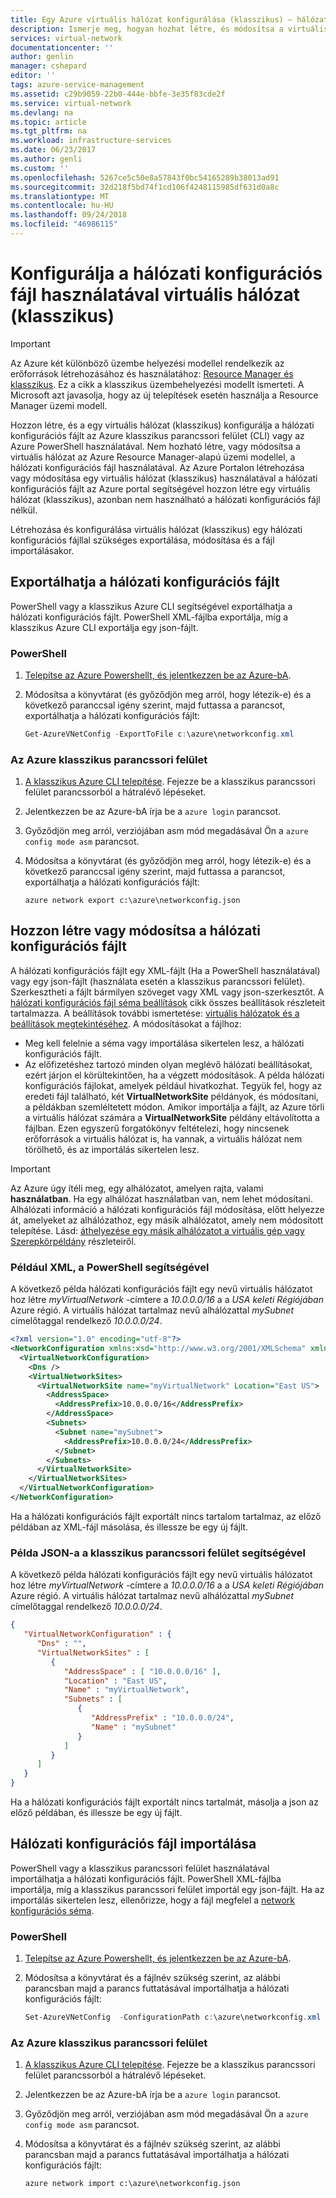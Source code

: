 ```yaml
---
title: Egy Azure virtuális hálózat konfigurálása (klasszikus) – hálózati konfigurációs fájl |} A Microsoft Docs
description: Ismerje meg, hogyan hozhat létre, és módosítsa a virtuális hálózatok (klasszikus), módosítás, importálása és exportálása révén a hálózati konfigurációs fájlt.
services: virtual-network
documentationcenter: ''
author: genlin
manager: cshepard
editor: ''
tags: azure-service-management
ms.assetid: c29b9059-22b0-444e-bbfe-3e35f83cde2f
ms.service: virtual-network
ms.devlang: na
ms.topic: article
ms.tgt_pltfrm: na
ms.workload: infrastructure-services
ms.date: 06/23/2017
ms.author: genli
ms.custom: ''
ms.openlocfilehash: 5267ce5c50e8a57843f0bc54165289b38013ad91
ms.sourcegitcommit: 32d218f5bd74f1cd106f4248115985df631d0a8c
ms.translationtype: MT
ms.contentlocale: hu-HU
ms.lasthandoff: 09/24/2018
ms.locfileid: "46986115"
---
```

# <a name="configure-a-virtual-network-classic-using-a-network-configuration-file"></a>Konfigurálja a hálózati konfigurációs fájl használatával virtuális hálózat (klasszikus)
> [!IMPORTANT]
> Az Azure két különböző üzembe helyezési modellel rendelkezik az erőforrások létrehozásához és használatához: [Resource Manager és klasszikus](../resource-manager-deployment-model.md?toc=%2fazure%2fvirtual-network%2ftoc.json). Ez a cikk a klasszikus üzembehelyezési modellt ismerteti. A Microsoft azt javasolja, hogy az új telepítések esetén használja a Resource Manager üzemi modell.

Hozzon létre, és a egy virtuális hálózat (klasszikus) konfigurálja a hálózati konfigurációs fájlt az Azure klasszikus parancssori felület (CLI) vagy az Azure PowerShell használatával. Nem hozható létre, vagy módosítsa a virtuális hálózat az Azure Resource Manager-alapú üzemi modellel, a hálózati konfigurációs fájl használatával. Az Azure Portalon létrehozása vagy módosítása egy virtuális hálózat (klasszikus) használatával a hálózati konfigurációs fájlt az Azure portal segítségével hozzon létre egy virtuális hálózat (klasszikus), azonban nem használható a hálózati konfigurációs fájl nélkül.

Létrehozása és konfigurálása virtuális hálózat (klasszikus) egy hálózati konfigurációs fájllal szükséges exportálása, módosítása és a fájl importálásakor.

## <a name="export"></a>Exportálhatja a hálózati konfigurációs fájlt

PowerShell vagy a klasszikus Azure CLI segítségével exportálhatja a hálózati konfigurációs fájlt. PowerShell XML-fájlba exportálja, míg a klasszikus Azure CLI exportálja egy json-fájlt.

### <a name="powershell"></a>PowerShell
 
1. [Telepítse az Azure Powershellt, és jelentkezzen be az Azure-bA](https://docs.microsoft.com/azure/azure-stack/azure-stack-powershell-install).
2. Módosítsa a könyvtárat (és győződjön meg arról, hogy létezik-e) és a következő paranccsal igény szerint, majd futtassa a parancsot, exportálhatja a hálózati konfigurációs fájlt:

    ```powershell
    Get-AzureVNetConfig -ExportToFile c:\azure\networkconfig.xml
    ```

### <a name="azure-classic-cli"></a>Az Azure klasszikus parancssori felület

1. [A klasszikus Azure CLI telepítése](../cli-install-nodejs.md?toc=%2fazure%2fvirtual-network%2ftoc.json). Fejezze be a klasszikus parancssori felület parancssorból a hátralévő lépéseket.
2. Jelentkezzen be az Azure-bA írja be a `azure login` parancsot.
3. Győződjön meg arról, verziójában asm mód megadásával Ön a `azure config mode asm` parancsot.
4. Módosítsa a könyvtárat (és győződjön meg arról, hogy létezik-e) és a következő paranccsal igény szerint, majd futtassa a parancsot, exportálhatja a hálózati konfigurációs fájlt:
    
    ```azurecli
    azure network export c:\azure\networkconfig.json
    ```

## <a name="create-or-modify-a-network-configuration-file"></a>Hozzon létre vagy módosítsa a hálózati konfigurációs fájlt

A hálózati konfigurációs fájlt egy XML-fájlt (Ha a PowerShell használatával) vagy egy json-fájlt (használata esetén a klasszikus parancssori felület). Szerkesztheti a fájlt bármilyen szöveget vagy XML vagy json-szerkesztőt. A [hálózati konfigurációs fájl séma beállítások](https://msdn.microsoft.com/library/azure/jj157100.aspx) cikk összes beállítások részleteit tartalmazza. A beállítások további ismertetése: [virtuális hálózatok és a beállítások megtekintéséhez](manage-virtual-network.md#view-virtual-networks-and-settings). A módosításokat a fájlhoz:

- Meg kell felelnie a séma vagy importálása sikertelen lesz, a hálózati konfigurációs fájlt.
- Az előfizetéshez tartozó minden olyan meglévő hálózati beállításokat, ezért járjon el körültekintően, ha a végzett módosítások. A példa hálózati konfigurációs fájlokat, amelyek például hivatkozhat. Tegyük fel, hogy az eredeti fájl található, két **VirtualNetworkSite** példányok, és módosítani, a példákban szemléltetett módon. Amikor importálja a fájlt, az Azure törli a virtuális hálózat számára a **VirtualNetworkSite** példány eltávolította a fájlban. Ezen egyszerű forgatókönyv feltételezi, hogy nincsenek erőforrások a virtuális hálózat is, ha vannak, a virtuális hálózat nem törölhető, és az importálás sikertelen lesz.

> [!IMPORTANT]
> Az Azure úgy ítéli meg, egy alhálózatot, amelyen rajta, valami **használatban**. Ha egy alhálózat használatban van, nem lehet módosítani. Alhálózati információ a hálózati konfigurációs fájl módosítása, előtt helyezze át, amelyeket az alhálózathoz, egy másik alhálózatot, amely nem módosított telepítése. Lásd: [áthelyezése egy másik alhálózatot a virtuális gép vagy Szerepkörpéldány](virtual-networks-move-vm-role-to-subnet.md) részleteiről.

### <a name="example-xml-for-use-with-powershell"></a>Például XML, a PowerShell segítségével

A következő példa hálózati konfigurációs fájlt egy nevű virtuális hálózatot hoz létre *myVirtualNetwork* -címtere a *10.0.0.0/16* a a *USA keleti Régiójában* Azure régió. A virtuális hálózat tartalmaz nevű alhálózattal *mySubnet* címelőtaggal rendelkező *10.0.0.0/24*.

```xml
<?xml version="1.0" encoding="utf-8"?>
<NetworkConfiguration xmlns:xsd="http://www.w3.org/2001/XMLSchema" xmlns:xsi="http://www.w3.org/2001/XMLSchema-instance" xmlns="http://schemas.microsoft.com/ServiceHosting/2011/07/NetworkConfiguration">
  <VirtualNetworkConfiguration>
    <Dns />
    <VirtualNetworkSites>
      <VirtualNetworkSite name="myVirtualNetwork" Location="East US">
        <AddressSpace>
          <AddressPrefix>10.0.0.0/16</AddressPrefix>
        </AddressSpace>
        <Subnets>
          <Subnet name="mySubnet">
            <AddressPrefix>10.0.0.0/24</AddressPrefix>
          </Subnet>
        </Subnets>
      </VirtualNetworkSite>
    </VirtualNetworkSites>
  </VirtualNetworkConfiguration>
</NetworkConfiguration>
```

Ha a hálózati konfigurációs fájlt exportált nincs tartalom tartalmaz, az előző példában az XML-fájl másolása, és illessze be egy új fájlt.

### <a name="example-json-for-use-with-the-classic-cli"></a>Példa JSON-a a klasszikus parancssori felület segítségével

A következő példa hálózati konfigurációs fájlt egy nevű virtuális hálózatot hoz létre *myVirtualNetwork* -címtere a *10.0.0.0/16* a a *USA keleti Régiójában* Azure régió. A virtuális hálózat tartalmaz nevű alhálózattal *mySubnet* címelőtaggal rendelkező *10.0.0.0/24*.

```json
{
   "VirtualNetworkConfiguration" : {
      "Dns" : "",
      "VirtualNetworkSites" : [
         {
            "AddressSpace" : [ "10.0.0.0/16" ],
            "Location" : "East US",
            "Name" : "myVirtualNetwork",
            "Subnets" : [
               {
                  "AddressPrefix" : "10.0.0.0/24",
                  "Name" : "mySubnet"
               }
            ]
         }
      ]
   }
}
```

Ha a hálózati konfigurációs fájlt exportált nincs tartalmát, másolja a json az előző példában, és illessze be egy új fájlt.

## <a name="import"></a>Hálózati konfigurációs fájl importálása

PowerShell vagy a klasszikus parancssori felület használatával importálhatja a hálózati konfigurációs fájlt. PowerShell XML-fájlba importálja, míg a klasszikus parancssori felület importál egy json-fájlt. Ha az importálás sikertelen lesz, ellenőrizze, hogy a fájl megfelel a [network konfigurációs séma](https://msdn.microsoft.com/library/azure/jj157100.aspx). 

### <a name="powershell"></a>PowerShell
 
1. [Telepítse az Azure Powershellt, és jelentkezzen be az Azure-bA](https://docs.microsoft.com/azure/azure-stack/azure-stack-powershell-install).
2. Módosítsa a könyvtárat és a fájlnév szükség szerint, az alábbi parancsban majd a parancs futtatásával importálhatja a hálózati konfigurációs fájlt:
 
    ```powershell
    Set-AzureVNetConfig  -ConfigurationPath c:\azure\networkconfig.xml
    ```

### <a name="azure-classic-cli"></a>Az Azure klasszikus parancssori felület

1. [A klasszikus Azure CLI telepítése](/cli/azure/install-cli-version-1.0.md?toc=%2fazure%2fvirtual-network%2ftoc.json). Fejezze be a klasszikus parancssori felület parancssorból a hátralévő lépéseket.
2. Jelentkezzen be az Azure-bA írja be a `azure login` parancsot.
3. Győződjön meg arról, verziójában asm mód megadásával Ön a `azure config mode asm` parancsot.
4. Módosítsa a könyvtárat és a fájlnév szükség szerint, az alábbi parancsban majd a parancs futtatásával importálhatja a hálózati konfigurációs fájlt:

    ```azurecli
    azure network import c:\azure\networkconfig.json
    ```
